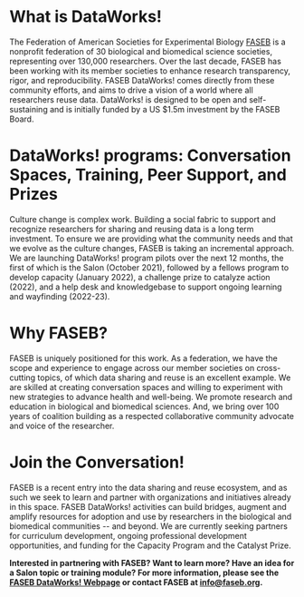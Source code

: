 # What is DataWorks!

The Federation of American Societies for Experimental Biology [FASEB](https://faseb.org) is a nonprofit federation of 30 biological and biomedical science societies, representing over 130,000 researchers. Over the last decade, FASEB has been working with its member societies to enhance research transparency, rigor, and reproducibility. FASEB DataWorks! comes directly from these community efforts, and aims to drive a vision of a world where all researchers reuse data. DataWorks! is designed to be open and self-sustaining and is initially funded by a US $1.5m investment by the FASEB Board.

# DataWorks! programs: Conversation Spaces, Training, Peer Support, and Prizes

Culture change is complex work. Building a social fabric to support and recognize researchers for sharing and reusing data is a long term investment. To ensure we are providing what the community needs and that we evolve as the culture changes, FASEB is taking an incremental approach. We are launching DataWorks! program pilots over the next 12 months, the first of which is the Salon (October 2021), followed by a fellows program to develop capacity (January 2022), a challenge prize to catalyze action (2022), and a help desk and knowledgebase to support ongoing learning and wayfinding (2022-23).

# Why FASEB?

FASEB is uniquely positioned for this work. As a federation, we have the scope and experience to engage across our member societies on cross-cutting topics, of which data sharing and reuse is an excellent example. We are skilled at creating conversation spaces and willing to experiment with new strategies to advance health and well-being. We promote research and education in biological and biomedical sciences. And, we bring over 100 years of coalition building as a respected collaborative community advocate and voice of the researcher.

# Join the Conversation!

FASEB is a recent entry into the data sharing and reuse ecosystem, and as such we seek to learn and partner with organizations and initiatives already in this space. FASEB DataWorks! activities can build bridges, augment and amplify resources for adoption and use by researchers in the biological and biomedical communities -- and beyond. We are currently seeking partners for curriculum development, ongoing professional development opportunities, and funding for the Capacity Program and the Catalyst Prize.

**Interested in partnering with FASEB? Want to learn more? Have an idea for a Salon topic or training module? For more information, please see the [FASEB DataWorks! Webpage](https://www.faseb.org/Science-Policy-and-Advocacy/Science-Policy-Research-Issues/Data-Science-and-Informatics/Data-Sharing-and-Reuse) or contact FASEB at info@faseb.org.**
